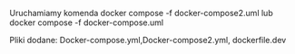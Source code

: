 Uruchamiamy komenda 
docker compose -f docker-compose2.uml
lub
docker compose -f docker-compose.uml


Pliki dodane:
Docker-compose.yml,Docker-compose2.yml, dockerfile.dev

